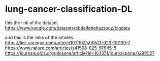 # lung-cancer-classification-DL

this the link of the dataset
https://www.kaggle.com/datasets/abdelfettehazzouz/bigdata

and this is the links of the articles
https://link.springer.com/article/10.1007/s00521-023-09130-7
https://www.nature.com/articles/s41598-025-97645-5
https://journals.plos.org/plosone/article?id=10.1371/journal.pone.0298527
